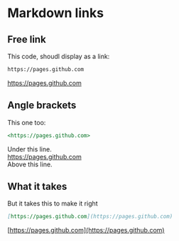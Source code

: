 # Markdown links

## Free link

This code, shoudl display as a link:

```md
https://pages.github.com
```

https://pages.github.com

## Angle brackets

This one too:

```md
<https://pages.github.com>
```

Under this line.  
<https://pages.github.com>  
Above this line.  

## What it takes

But it takes this to make it right

```md
[https://pages.github.com](https://pages.github.com)
```

[https://pages.github.com](https://pages.github.com)
